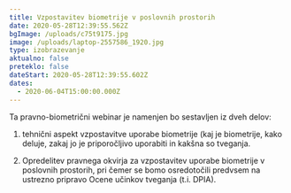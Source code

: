 ```yaml
---
title: Vzpostavitev biometrije v poslovnih prostorih
date: 2020-05-28T12:39:55.562Z
bgImage: /uploads/c75t9175.jpg
image: /uploads/laptop-2557586_1920.jpg
type: izobrazevanje
aktualno: false
preteklo: false
dateStart: 2020-05-28T12:39:55.602Z
dates:
  - 2020-06-04T15:00:00.000Z
---
```

Ta pravno-biometrični webinar je namenjen  bo sestavljen iz dveh delov:

1. tehnični aspekt vzpostavitve uporabe biometrije (kaj je biometrije, kako deluje, zakaj jo je priporočljivo uporabiti in kakšna so tveganja.

2. Opredelitev pravnega okvirja za vzpostavitev uporabe biometrije v poslovnih prostorih, pri čemer se bomo osredotočili predvsem na ustrezno pripravo Ocene učinkov tveganja (t.i. DPIA).